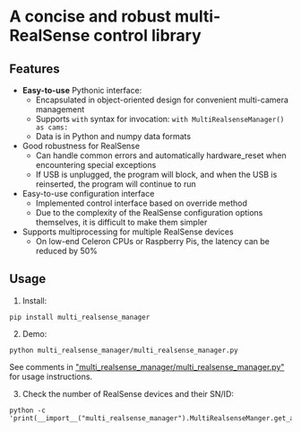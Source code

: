 # A concise and robust multi-RealSense control library

## Features

- **Easy-to-use** Pythonic interface:
   - Encapsulated in object-oriented design for convenient multi-camera management
   - Supports `with` syntax for invocation: `with MultiRealsenseManager() as cams:`
   - Data is in Python and numpy data formats
- Good robustness for RealSense
    - Can handle common errors and automatically hardware_reset when encountering special exceptions
    - If USB is unplugged, the program will block, and when the USB is reinserted, the program will continue to run
- Easy-to-use configuration interface
    - Implemented control interface based on override method
    - Due to the complexity of the RealSense configuration options themselves, it is difficult to make them simpler
- Supports multiprocessing for multiple RealSense devices
    - On low-end Celeron CPUs or Raspberry Pis, the latency can be reduced by 50%

## Usage


1. Install:
```
pip install multi_realsense_manager
```
2. Demo:
```
python multi_realsense_manager/multi_realsense_manager.py
```
See comments in ["multi_realsense_manager/multi_realsense_manager.py"](multi_realsense_manager/multi_realsense_manager.py#L317-371) for usage instructions.

3. Check the number of RealSense devices and their SN/ID:
```
python -c 'print(__import__("multi_realsense_manager").MultiRealsenseManger.get_all_snids())'
